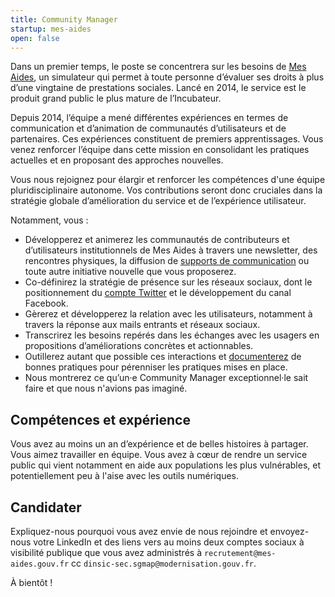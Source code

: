 ```yaml
---
title: Community Manager
startup: mes-aides
open: false
---
```


Dans un premier temps, le poste se concentrera sur les besoins de [Mes Aides](https://mes-aides.gouv.fr), un simulateur qui permet à toute personne d’évaluer ses droits à plus d’une vingtaine de prestations sociales. Lancé en 2014, le service est le produit grand public le plus mature de l’Incubateur.

<!--more-->

Depuis 2014, l’équipe a mené différentes expériences en termes de communication et d’animation de communautés d’utilisateurs et de partenaires. Ces expériences constituent de premiers apprentissages. Vous venez renforcer l’équipe dans cette mission en consolidant les pratiques actuelles et en proposant des approches nouvelles.

Vous nous rejoignez pour élargir et renforcer les compétences d'une équipe pluridisciplinaire autonome. Vos contributions seront donc cruciales dans la stratégie globale d’amélioration du service et de l’expérience utilisateur.

Notamment, vous :

- Développerez et animerez les communautés de contributeurs et d’utilisateurs institutionnels de Mes Aides à travers une newsletter, des rencontres physiques, la diffusion de [supports de communication](https://mes-aides.gouv.fr/communication) ou toute autre initiative nouvelle que vous proposerez.
- Co-définirez la stratégie de présence sur les réseaux sociaux, dont le positionnement du [compte Twitter](https://twitter.com/MesAides) et le développement du canal Facebook.
- Gèrerez et développerez la relation avec les utilisateurs, notamment à travers la réponse aux mails entrants et réseaux sociaux.
- Transcrirez les besoins repérés dans les échanges avec les usagers en propositions d’améliorations concrètes et actionnables.
- Outillerez autant que possible ces interactions et [documenterez](https://github.com/sgmap/mes-aides-ui/wiki) de bonnes pratiques pour pérenniser les pratiques mises en place.
- Nous montrerez ce qu’un·e Community Manager exceptionnel·le sait faire et que nous n'avions pas imaginé.


## Compétences et expérience

Vous avez au moins un an d’expérience et de belles histoires à partager.
Vous aimez travailler en équipe.
Vous avez à cœur de rendre un service public qui vient notamment en aide aux populations les plus vulnérables, et potentiellement peu à l'aise avec les outils numériques.


## Candidater

Expliquez-nous pourquoi vous avez envie de nous rejoindre et envoyez-nous votre LinkedIn et des liens vers au moins deux comptes sociaux à visibilité publique que vous avez administrés à `recrutement@mes-aides.gouv.fr` cc `dinsic-sec.sgmap@modernisation.gouv.fr`.

À bientôt !
